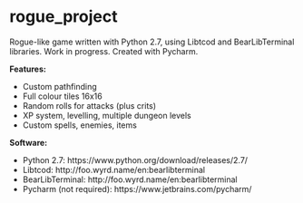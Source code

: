 # rogue_project

Rogue-like game written with Python 2.7, using Libtcod and BearLibTerminal libraries. Work in progress. Created with Pycharm.

<b>Features:</b>
<ul>
<li>Custom pathfinding</li>
<li>Full colour tiles 16x16</li>
<li>Random rolls for attacks (plus crits)</li>
<li>XP system, levelling, multiple dungeon levels</li>
<li>Custom spells, enemies, items</li>
</ul>

<b>Software:</b>
<ul>
<li>Python 2.7: https://www.python.org/download/releases/2.7/</li>
<li>Libtcod: http://foo.wyrd.name/en:bearlibterminal</li>
<li>BearLibTerminal: http://foo.wyrd.name/en:bearlibterminal</li>
<li>Pycharm (not required): https://www.jetbrains.com/pycharm/</li>
</ul>
